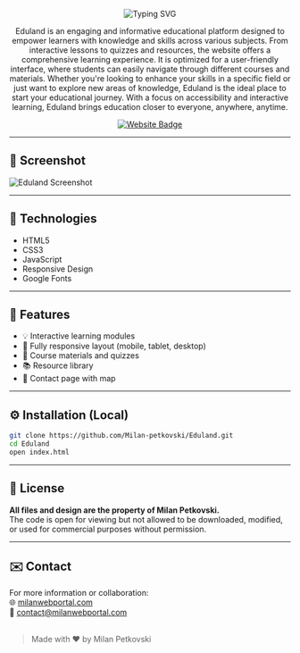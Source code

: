 <p align="center">
  <img src="https://readme-typing-svg.herokuapp.com?font=Fira+Code&size=35&duration=4000&pause=1000&color=ffa600&center=true&vCenter=true&width=500&lines=Eduland+Platform;Educational+Website;Learn+and+Grow!" alt="Typing SVG" />
</p>

<p align="center">
  Eduland is an engaging and informative educational platform designed to empower learners with knowledge and skills across various subjects. From interactive lessons to quizzes and resources, the website offers a comprehensive learning experience. It is optimized for a user-friendly interface, where students can easily navigate through different courses and materials. Whether you're looking to enhance your skills in a specific field or just want to explore new areas of knowledge, Eduland is the ideal place to start your educational journey. With a focus on accessibility and interactive learning, Eduland brings education closer to everyone, anywhere, anytime.
</p>

<p align="center">
  <a href="https://eduland.milanwebportal.com">
    <img src="https://img.shields.io/badge/Visit-Website-ffa600?style=for-the-badge&logo=google-chrome&logoColor=white" alt="Website Badge">
  </a>
</p>

<hr>

## 📸 Screenshot

![Eduland Screenshot](https://i.postimg.cc/vBRhFZp8/eduland.png)

<hr>

## 🚀 Technologies

- HTML5  
- CSS3  
- JavaScript  
- Responsive Design  
- Google Fonts

<hr>

## 🎯 Features

- 💡 Interactive learning modules
- 📱 Fully responsive layout (mobile, tablet, desktop)
- 📝 Course materials and quizzes
- 📚 Resource library
- 📍 Contact page with map

<hr>

## ⚙️ Installation (Local)

```bash
git clone https://github.com/Milan-petkovski/Eduland.git
cd Eduland
open index.html
```

<hr>

## 📄 License

**All files and design are the property of Milan Petkovski.**
<br>
The code is open for viewing but not allowed to be downloaded, modified, or used for commercial purposes without permission.

<hr>

## ✉️ Contact

For more information or collaboration:
<br>
🌐 [milanwebportal.com](https://milanwebportal.com)
<br>
📧 [contact@milanwebportal.com](mailto:contact@milanwebportal.com)
<br><br>

> Made with ❤️ by Milan Petkovski
